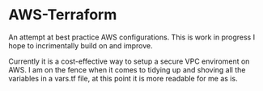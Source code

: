 # AWS-Terraform
An attempt at best practice AWS configurations. This is work in progress I hope to incrimentally build on and improve.

Currently it is a cost-effective way to setup a secure VPC enviroment on AWS.
I am on the fence when it comes to tidying up and shoving all the variables in a vars.tf file, at this point it is more readable for me as is.
